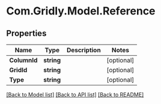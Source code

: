 # Com.Gridly.Model.Reference

## Properties

Name | Type | Description | Notes
------------ | ------------- | ------------- | -------------
**ColumnId** | **string** |  | [optional] 
**GridId** | **string** |  | [optional] 
**Type** | **string** |  | [optional] 

[[Back to Model list]](../README.md#documentation-for-models) [[Back to API list]](../README.md#documentation-for-api-endpoints) [[Back to README]](../README.md)


